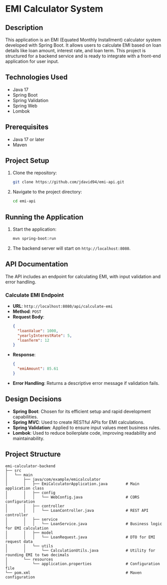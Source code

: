 # EMI Calculator System

## Description
This application is an EMI (Equated Monthly Installment) calculator system developed with Spring Boot. It allows users to calculate EMI based on loan details like loan amount, interest rate, and loan term. This project is structured for a backend service and is ready to integrate with a front-end application for user input.

## Technologies Used
- Java 17
- Spring Boot
- Spring Validation
- Spring Web
- Lombok

## Prerequisites
- Java 17 or later
- Maven

## Project Setup
1. Clone the repository:
    ```bash
    git clone https://github.com/jdavid94/emi-api.git
    ```
2. Navigate to the project directory:
    ```bash
    cd emi-api
    ```
## Running the Application
1. Start the application:
    ```bash
    mvn spring-boot:run
    ```
2. The backend server will start on `http://localhost:8080`.

## API Documentation
The API includes an endpoint for calculating EMI, with input validation and error handling.

### Calculate EMI Endpoint
- **URL**: `http://localhost:8080/api/calculate-emi`
- **Method**: `POST`
- **Request Body**:
    ```json
    {
      "loanValue": 1000,
      "yearlyInterestRate": 5,
      "loanTerm": 12
    }
    ```
- **Response**:
    ```json
    {
      "emiAmount": 85.61
    }
    ```
- **Error Handling**: Returns a descriptive error message if validation fails.

## Design Decisions
- **Spring Boot**: Chosen for its efficient setup and rapid development capabilities.
- **Spring MVC**: Used to create RESTful APIs for EMI calculations.
- **Spring Validation**: Applied to ensure input values meet business rules.
- **Lombok**: Used to reduce boilerplate code, improving readability and maintainability.

## Project Structure

```plaintext
emi-calculator-backend
├── src
│   └── main
│       ├── java/com/example/emicalculator
│       │   ├── EmiCalculatorApplication.java        # Main application class
│       │   ├── config
│       │   │   └── WebConfig.java                   # CORS configuration
│       │   ├── controller
│       │   │   └── LoanController.java              # REST API controller
│       │   ├── service
│       │   │   └── LoanService.java                 # Business logic for EMI calculation
│       │   ├── model
│       │   │   └── LoanRequest.java                 # DTO for EMI request data
│       │   └── utils
│       │       └── CalculationUtils.java            # Utility for rounding EMI to two decimals
│       └── resources
│           └── application.properties               # Configuration file
└── pom.xml                                          # Maven configuration
